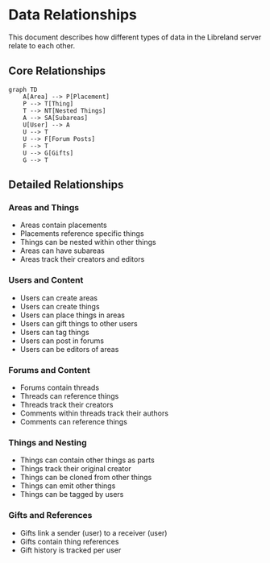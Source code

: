 # Data Relationships

This document describes how different types of data in the Libreland server relate to each other.

## Core Relationships

```mermaid
graph TD
    A[Area] --> P[Placement]
    P --> T[Thing]
    T --> NT[Nested Things]
    A --> SA[Subareas]
    U[User] --> A
    U --> T
    U --> F[Forum Posts]
    F --> T
    U --> G[Gifts]
    G --> T
```

## Detailed Relationships

### Areas and Things
- Areas contain placements
- Placements reference specific things
- Things can be nested within other things
- Areas can have subareas
- Areas track their creators and editors

### Users and Content
- Users can create areas
- Users can create things
- Users can place things in areas
- Users can gift things to other users
- Users can tag things
- Users can post in forums
- Users can be editors of areas

### Forums and Content
- Forums contain threads
- Threads can reference things
- Threads track their creators
- Comments within threads track their authors
- Comments can reference things

### Things and Nesting
- Things can contain other things as parts
- Things track their original creator
- Things can be cloned from other things
- Things can emit other things
- Things can be tagged by users

### Gifts and References
- Gifts link a sender (user) to a receiver (user)
- Gifts contain thing references
- Gift history is tracked per user